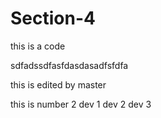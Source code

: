# Section-4

this is a code
<br>

sdfadssdfasfdasdasadfsfdfa


this is edited by master

this is number 2
dev 1
dev 2
dev 3 
